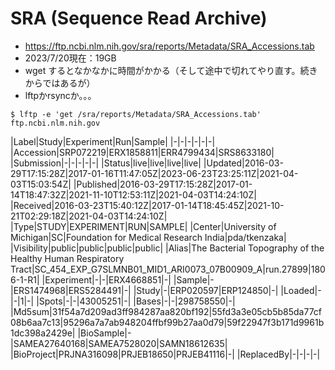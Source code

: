 # SRA (Sequence Read Archive)
- https://ftp.ncbi.nlm.nih.gov/sra/reports/Metadata/SRA_Accessions.tab
- 2023/7/20現在：19GB
- wget するとなかなかに時間がかかる（そして途中で切れてやり直す。続きからではあるが）
- lftpかrsyncか。。。

```
$ lftp -e 'get /sra/reports/Metadata/SRA_Accessions.tab' ftp.ncbi.nlm.nih.gov
```


|Label|Study|Experiment|Run|Sample|
|-|-|-|-|-|-|
|Accession|SRP072219|ERX1858811|ERR4799434|SRS8633180|
|Submission|-|-|-|-|-|
|Status|live|live|live|live|
|Updated|2016-03-29T17:15:28Z|2017-01-16T11:47:05Z|2023-06-23T23:25:11Z|2021-04-03T15:03:54Z|
|Published|2016-03-29T17:15:28Z|2017-01-14T18:47:32Z|2021-11-10T12:53:11Z|2021-04-03T14:24:10Z|
|Received|2016-03-23T15:40:12Z|2017-01-14T18:45:45Z|2021-10-21T02:29:18Z|2021-04-03T14:24:10Z|
|Type|STUDY|EXPERIMENT|RUN|SAMPLE|
|Center|University of Michigan|SC|Foundation for Medical Research India|pda/tkenzaka|
|Visibility|public|public|public|public|
|Alias|The Bacterial Topography of the Healthy Human Respiratory Tract|SC_454_EXP_G7SLMNB01_MID1_ARI0073_07B00909_A|run.27899|1806-1-R1|
|Experiment|-|-|ERX4668851|-|
|Sample|-|ERS1474968|ERS5284491|-|
|Study|-|ERP020597|ERP124850|-|
|Loaded|-|-|1|-|
|Spots|-|-|43005251|-|
|Bases|-|-|298758550|-|
|Md5sum|31f54a7d209ad3ff984287aa820bf192|55fd3a3e05cb5b85da77cf08b6aa7c13|95296a7a7ab948204ffbf99b27aa0d79|59f22947f3b171d9961b1dc398a2429e|
|BioSample|-|SAMEA27640168|SAMEA7528020|SAMN18612635|
|BioProject|PRJNA316098|PRJEB18650|PRJEB41116|-|
|ReplacedBy|-|-|-|-|
